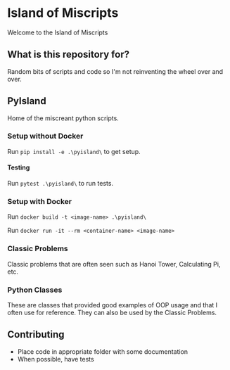 # Island of Miscripts

Welcome to the Island of Miscripts

## What is this repository for?

Random bits of scripts and code so I'm not reinventing the wheel over and over.


## PyIsland

Home of the miscreant python scripts.

### Setup without Docker

Run `pip install -e .\pyisland\` to get setup.

#### Testing

Run `pytest .\pyisland\` to run tests.

### Setup with Docker

Run `docker build -t <image-name> .\pyisland\`

Run `docker run -it --rm <container-name> <image-name>`

### Classic Problems

Classic problems that are often seen such as Hanoi Tower, Calculating Pi, etc.

### Python Classes

These are classes that provided good examples of OOP usage and that I often
use for reference. They can also be used by the Classic Problems.

## Contributing

* Place code in appropriate folder with some documentation
* When possible, have tests
